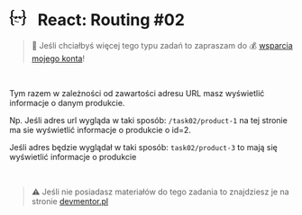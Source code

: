 # [![](../assets/img/logo-readme2.jpg)](https://devmentor.pl) &nbsp; React: Routing #02

> :loudspeaker: Jeśli chciałbyś więcej tego typu zadań to zapraszam do :moneybag: [wsparcia mojego konta](https://github.com/sponsors/devmentor-pl)!

&nbsp;

Tym razem w zależności od zawartości adresu URL masz wyświetlić informacje o danym produkcie.

Np. Jeśli adres url wygląda w taki sposób: `/task02/product-1` na tej stronie ma sie wyświetlić informacje o produkcie o id=2. 

Jeśli adres będzie wyglądał w taki sposób: `task02/product-3` to mają się wyświetlić informacje o produkcie

&nbsp;

> :warning: Jeśli nie posiadasz materiałów do tego zadania to znajdziesz je na stronie [devmentor.pl](https://devmentor.pl)